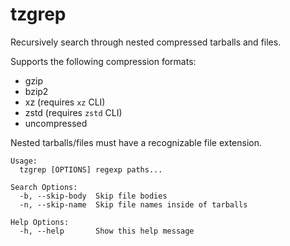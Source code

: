# tzgrep
Recursively search through nested compressed tarballs and files.

Supports the following compression formats:
- gzip
- bzip2
- xz (requires `xz` CLI)
- zstd (requires `zstd` CLI)
- uncompressed

Nested tarballs/files must have a recognizable file extension.

```
Usage:
  tzgrep [OPTIONS] regexp paths...

Search Options:
  -b, --skip-body  Skip file bodies
  -n, --skip-name  Skip file names inside of tarballs

Help Options:
  -h, --help       Show this help message
```
